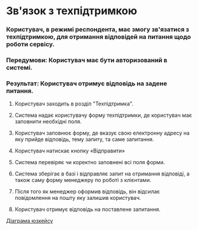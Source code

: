 # Зв'язок з техпідтримкою

### Користувач, в режимі респондента, має змогу зв'язатися з техпідтримкою, для отримання відповідей на питання щодо роботи сервісу.

### Передумови: Користувач має бути авторизований в системі.

### Результат: Користувач отримує відповідь на задене питання. 

1. Користувач заходить в розділ "Техпідтримка".

2. Система надає користувачу форму техпідтримки, де користувач має заповнити необхідні поля.

3. Користувач заповнює форму, де вказує свою електронну адресу на яку прийде відповідь, тему запиту, та саме запитання.

4. Користувач натискає кнопку «Відправити»

5. Система перевіряє чи коректно заповнені всі поля форми.

6. Система зберігає в базі і відправляє запит на отримання відповіді, а також саму форму менеджеру по роботі з клієнтами.

7. Після того як менеджер оформив відповідь, він відсилає повідомлення на пошту яку залишив користувач.

8. Користувач отримує відповідь на поставлене запитання.

[Діаграма юзкейсу](https://github.com/ip-85/System-Dynamics/blob/master/Doc/UMLDiagrams/scenarios/user/Diagrams/UC4-techSupport.md)
